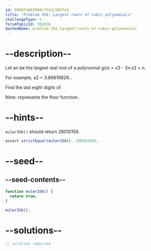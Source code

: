 ```yaml
---
id: 5900f4d01000cf542c50ffe3
title: "Problem 356: Largest roots of cubic polynomials"
challengeType: 5
forumTopicId: 302016
dashedName: problem-356-largest-roots-of-cubic-polynomials
---
```


# --description--

Let an be the largest real root of a polynomial g(x) = x3 - 2n·x2 + n.

For example, a2 = 3.86619826...

Find the last eight digits of.

Note: represents the floor function.

# --hints--

`euler356()` should return 28010159.

```js
assert.strictEqual(euler356(), 28010159);
```

# --seed--

## --seed-contents--

```js
function euler356() {
  return true;
}

euler356();
```

# --solutions--

```js
// solution required
```
